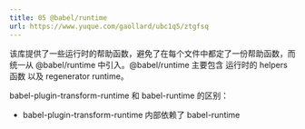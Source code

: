 ```yaml
---
title: 05 @babel/runtime
url: https://www.yuque.com/gaollard/ubc1q5/ztgfsq
---
```


该库提供了一些运行时的帮助函数，避免了在每个文件中都定了一份帮助函数，而统一从 @babel/runtime 中引入。@babel/runtime 主要包含 运行时的 helpers 函数 以及 regenerator runtime。

babel-plugin-transform-runtime 和 babel-runtime 的区别：

- babel-plugin-transform-runtime 内部依赖了 babel-runtime

